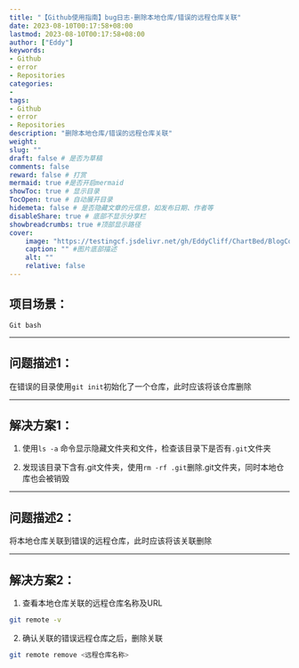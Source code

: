 ```yaml
---
title: "【Github使用指南】bug日志-删除本地仓库/错误的远程仓库关联"
date: 2023-08-10T00:17:58+08:00
lastmod: 2023-08-10T00:17:58+08:00
author: ["Eddy"]
keywords: 
- Github
- error
- Repositories
categories: 
- 
tags: 
- Github
- error
- Repositories
description: "删除本地仓库/错误的远程仓库关联"
weight:
slug: ""
draft: false # 是否为草稿
comments: false
reward: false # 打赏
mermaid: true #是否开启mermaid
showToc: true # 显示目录
TocOpen: true # 自动展开目录
hidemeta: false # 是否隐藏文章的元信息，如发布日期、作者等
disableShare: true # 底部不显示分享栏
showbreadcrumbs: true #顶部显示路径
cover:
    image: "https://testingcf.jsdelivr.net/gh/EddyCliff/ChartBed/BlogCover/github.png" #图片路径例如：posts/tech/123/123.png
    caption: "" #图片底部描述
    alt: ""
    relative: false
---
```

## 项目场景：

`Git bash`

---

## 问题描述1：

在错误的目录使用`git init`初始化了一个仓库，此时应该将该仓库删除

---

## 解决方案1：

1. 使用`ls -a` 命令显示隐藏文件夹和文件，检查该目录下是否有`.git`文件夹

2. 发现该目录下含有.git文件夹，使用`rm -rf .git`删除.git文件夹，同时本地仓库也会被销毁

---

## 问题描述2：

将本地仓库关联到错误的远程仓库，此时应该将该关联删除

---

## 解决方案2：

1. 查看本地仓库关联的远程仓库名称及URL

```bash
git remote -v
```

2. 确认关联的错误远程仓库之后，删除关联

```bash
git remote remove <远程仓库名称>
```



